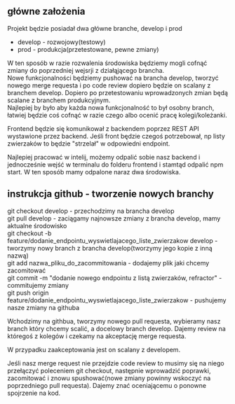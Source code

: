 
## główne założenia

Projekt będzie posiadał dwa główne branche, develop i prod

- develop - rozwojowy(testowy)
- prod - produkcja(przetestowane, pewne zmiany)

W ten sposób w razie rozwalenia środowiska będziemy mogli cofnąć zmiany do poprzedniej wejsrji z działąjącego brancha.  
Nowe funkcjonalności będziemy pushować na brancha develop, tworzyć nowego merge requesta i po code review dopiero będzie on scalany z branchem develop. Dopiero po przetestowaniu wprowadzonych zmian będą scalane z branchem produkcyjnym.  
Najlepiej by było aby każda nowa funkcjonalność to był osobny branch, łatwiej będzie coś cofnąć w razie czego albo ocenić pracę kolegi/koleżanki.  

Frontend będzie się komunikował z backendem poprzez REST API wystawione przez backend. Jeśli front będzie czegoś potrzebował, np listy zwierzaków to będzie "strzelał" w odpowiedni endpoint.  

Najlepiej pracować w intelij, możemy odpalić sobie nasz backend i jednocześnie wejść w terminalu do folderu frontend i stamtąd odpalić npm start. W ten sposób mamy odpalone naraz dwa środowiska.  


## instrukcja github - tworzenie nowych branchy

git checkout develop - przechodzimy na brancha develop  
git pull develop - zaciągamy najnowsze zmiany z brancha develop, mamy aktualne środowisko  
git checkout -b feature/dodanie_endpointu_wyswietlajacego_liste_zwierzakow develop - tworzymy nowy branch z brancha develop(tworzymy jego kopie z inną nazwą)  
git add nazwa_pliku_do_zacommitowania - dodajemy plik jaki chcemy zacomitować  
git commit -m "dodanie nowego endpointu z listą zwierzaków, refractor" - commitujemy zmiany  
git push origin feature/dodanie_endpointu_wyswietlajacego_liste_zwierzakow - pushujemy nasze zmiany na githuba  

Wchodzimy na githbua, tworzymy nowego pull requesta, wybieramy nasz branch który chcemy scalić, a docelowy branch develop. Dajemy review na któregoś z kolegów i czekamy na akceptację merge requesta.  

W przypadku zaakceptowania jest on scalany z developem.  

Jeśli nasz merge request nie przejdzie code review to musimy się na niego przełączyć poleceniem git checkout, następnie wprowadzić poprawki, zacomitować i znowu spushować(nowe zmiany powinny wskoczyć na poprzedniego pull requesta). Dajemy znać oceniającemu o ponowne spojrzenie na kod.





